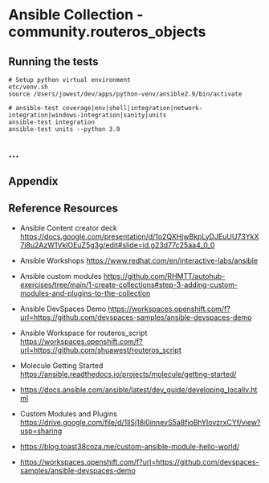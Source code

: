 # Ansible Collection - community.routeros_objects


## Running the tests

```
# Setup python virtual environment
etc/venv.sh
source /Users/jowest/dev/apps/python-venv/ansible2.9/bin/activate

# ansible-test coverage|env|shell|integration|network-integration|windows-integration|sanity|units
ansible-test integration
ansible-test units --python 3.9
```


## ...


## Appendix

## Reference Resources
- Ansible Content creator deck
  https://docs.google.com/presentation/d/1o2QXHjwBkpLyDJEuUU73YkX7j8u2AzW1VklOEuZ5g3g/edit#slide=id.g23d77c25aa4_0_0

- Ansible Workshops
  https://www.redhat.com/en/interactive-labs/ansible

- Ansible custom modules
  https://github.com/RHMTT/autohub-exercises/tree/main/1-create-collections#step-3-adding-custom-modules-and-plugins-to-the-collection

- Ansible DevSpaces Demo
  https://workspaces.openshift.com/f?url=https://github.com/devspaces-samples/ansible-devspaces-demo
  
- Ansible Workspace for routeros_script
  https://workspaces.openshift.com/f?url=https://github.com/shuawest/routeros_script

- Molecule Getting Started
  https://ansible.readthedocs.io/projects/molecule/getting-started/


- https://docs.ansible.com/ansible/latest/dev_guide/developing_locally.html
- Custom Modules and Plugins
  https://drive.google.com/file/d/1llSj18i0inneyS5a8fioBhYIovzrxCYf/view?usp=sharing 
- https://blog.toast38coza.me/custom-ansible-module-hello-world/
- https://workspaces.openshift.com/f?url=https://github.com/devspaces-samples/ansible-devspaces-demo
  
